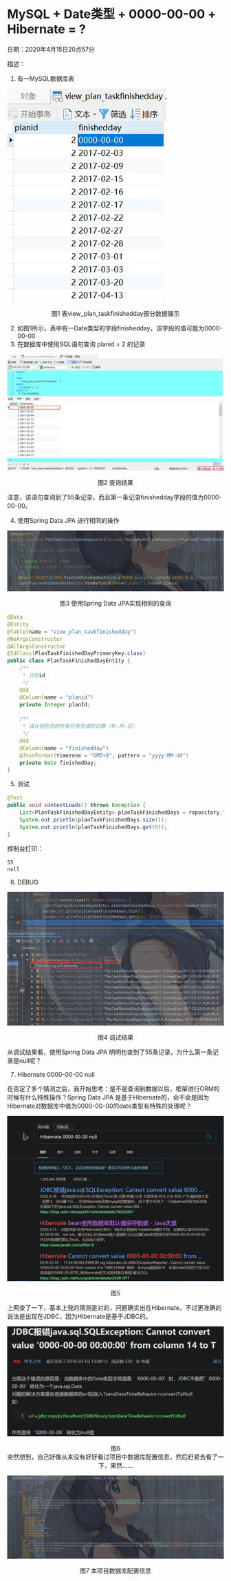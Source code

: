 # MySQL + Date类型 + 0000-00-00 + Hibernate  =  ?

日期：2020年4月15日20点57分

描述：

1. 有一MySQL数据库表

![image-20200415205841285](markdown/MySQL中值为0000-00-00的Date类型问题记录.assets/image-20200415205841285-1605795985179.png)

<center>图1 表view_plan_taskfinishedday部分数据展示</center>

2. 如图1所示，表中有一Date类型的字段finishedday，该字段的值可能为0000-00-00
3. 在数据库中使用SQL语句查询 planid = 2 的记录

![image-20200415210653567](markdown/MySQL中值为0000-00-00的Date类型问题记录.assets/image-20200415210653567.png)

<center>图2 查询结果</center>

注意，该语句查询到了55条记录，而且第一条记录finishedday字段的值为0000-00-00。

4. 使用Spring Data JPA 进行相同的操作

![image-20200415211030176](markdown/MySQL中值为0000-00-00的Date类型问题记录.assets/image-20200415211030176.png)

<center>图3 使用Spring Data JPA实现相同的查询</center>

```java
@Data
@Entity
@Table(name = "view_plan_taskfinishedday")
@NoArgsConstructor
@AllArgsConstructor
@IdClass(PlanTaskFinishedDayPrimaryKey.class)
public class PlanTaskFinishedDayEntity {
    /**
     * 计划id
     */
    @Id
    @Column(name = "planid")
    private Integer planId;

    /**
     * 该计划包含的所有任务完成的日期（年-月-日）
     */
    @Id
    @Column(name = "finishedday")
    @JsonFormat(timezone = "GMT+8", pattern = "yyyy-MM-dd")
    private Date finishedDay;
}
```

5. 测试

```java
@Test
public void contextLoads() throws Exception {
    List<PlanTaskFinishedDayEntity> planTaskFinishedDays = repository.findByPlanId(2);
    System.out.println(planTaskFinishedDays.size());
    System.out.println(planTaskFinishedDays.get(0));
}
```

控制台打印：

```
55
null
```

6. DEBUG

![image-20200415211509660](markdown/MySQL中值为0000-00-00的Date类型问题记录.assets/image-20200415211509660.png)

<center>图4 调试结果</center>

从调试结果看，使用Spring Data JPA 明明也查到了55条记录，为什么第一条记录是null呢？

7. Hibernate 0000-00-00 null

在否定了多个猜测之后，我开始思考：是不是查询到数据以后，框架进行ORM的时候有什么特殊操作？Spring Data JPA 是基于Hibernate的，会不会是因为Hibernate对数据库中值为0000-00-00的date类型有特殊的处理呢？

![image-20200415212435130](markdown/MySQL中值为0000-00-00的Date类型问题记录.assets/image-20200415212435130.png)

<center>图5 </center>

上网查了一下，基本上我的猜测是对的，问题确实出在Hibernate，不过更准确的说法是出现在JDBC，因为Hibernate是基于JDBC的。

![image-20200415212710915](markdown/MySQL中值为0000-00-00的Date类型问题记录.assets/image-20200415212710915.png)

<center>图6<center>
突然想到，自己好像从来没有好好看过项目中数据库配置信息，然后赶紧去看了一下，果然......


![image-20200415213123593](markdown/MySQL中值为0000-00-00的Date类型问题记录.assets/image-20200415213123593.png)

<center>图7 本项目数据库配置信息</center>

